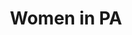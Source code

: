 ---
pid: rs275
title: Women in PA
location_transcription: Rittenhouse Square
coordinates: "[-75.171870152687, 39.949490217913]"
zipcode: CT06820
gen_neighborhood: 
neighborhood: 
outside_phl: Darien CT
age: '53'
age_range: 50-59
instagram: 
image_file_name: rs_275.jpg
proposal_transcription: |-
  Im unsure what goes on top of the pedestals??

  Billie Holiday
topic: Person,Music,Women
topic_summary: 0, 0, 0, 0
type: Sculpture Statue
keywords_other: 
credit: C. Morsill
image_labels: 
twitter: 
facebook: 
permalink: "/monuments/rs275/"
layout: item-page
---